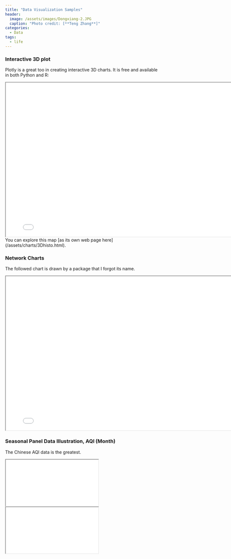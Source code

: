 ```yaml
---
title: "Data Visualization Samples"
header:
  image: /assets/images/Dongxiang-2.JPG
  caption: "Photo credit: [**Teng Zhang**]"
categories:
  - Data
tags:
  - life
---
```

### Interactive 3D plot
Plotly is a great too in creating interactive 3D charts. It is free and available in both Python and R:
<iframe src="/assets/charts/3Dhisto.html" height="500" width="800"></iframe>
You can explore this map [as its own web page here](/assets/charts/3Dhisto.html).

### Network Charts
The followed chart is drawn by a package that I forgot its name. 
<iframe src="/assets/charts/Colombia_network.png" height="500" width="800"></iframe>

### Seasonal Panel Data Illustration, AQI (Month)
The Chinese AQI data is the greatest.
<iframe src="/assets/images/res/Urumqi.png"></iframe>
<iframe src="/assets/images/res/Shanghai.png"></iframe>


